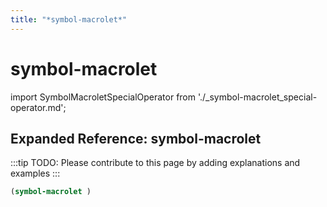 ```yaml
---
title: "*symbol-macrolet*"
---
```


# symbol-macrolet

import SymbolMacroletSpecialOperator from './_symbol-macrolet_special-operator.md';

<SymbolMacroletSpecialOperator />

## Expanded Reference: symbol-macrolet

:::tip
TODO: Please contribute to this page by adding explanations and examples
:::

```lisp
(symbol-macrolet )
```

